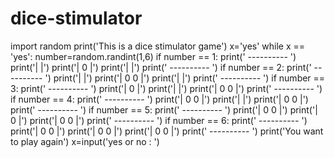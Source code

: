 # dice-stimulator 
import random
print('This is a dice stimulator game')
x='yes'
while x == 'yes':
    number=random.randint(1,6)
    if number == 1:
        print(' ---------- ')
        print('|          |')
        print('|    0     |')
        print('|          |')
        print(' ---------- ')
    if number == 2:
        print(' ---------- ')
        print('|          |')
        print('|  0    0  |')
        print('|          |')
        print(' ---------- ')
    if number == 3:
        print(' ---------- ')
        print('|     0    |')
        print('|          |')
        print('|  0     0 |')
        print(' ---------- ')
    if number == 4:
        print(' ---------- ')
        print('|  0     0 |')
        print('|          |')
        print('|  0     0 |')
        print(' ---------- ')
    if number == 5:
        print(' ---------- ')
        print('|  0     0 |')
        print('|     0    |')
        print('|  0     0 |')
        print(' ---------- ')
    if number == 6:
        print(' ---------- ')
        print('|   0   0  |')
        print('|   0   0  |')
        print('|   0   0  |')
        print(' ---------- ')
    print('You want to play again')
    x=input('yes or no : ')
